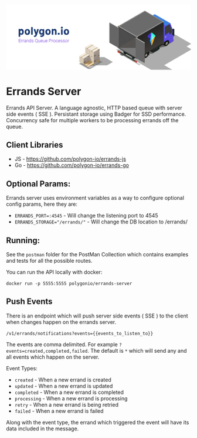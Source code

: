 <p align="center">
  <img src="misc/illustration.png" />
</p>

# Errands Server
Errands API Server. A language agnostic, HTTP based queue with server side events ( SSE ). Persistant storage using Badger for SSD performance. Concurrency safe for multiple workers to be processing errands off the queue.

## Client Libraries
- JS - https://github.com/polygon-io/errands-js
- Go - https://github.com/polygon-io/errands-go

## Optional Params:
Errands server uses environment variables as a way to configure optional config params, here they are:
- `ERRANDS_PORT=:4545` - Will change the listening port to 4545
- `ERRANDS_STORAGE="/errands/"` - Will change the DB location to /errands/

## Running:
See the `postman` folder for the PostMan Collection which contains examples and tests for all the possible routes. 

You can run the API locally with docker:

	docker run -p 5555:5555 polygonio/errands-server

## Push Events
There is an endpoint which will push server side events ( SSE ) to the client when changes happen on the errands server.

	/v1/errands/notifications?events={{events_to_listen_to}}

The events are comma delimited. For example `?events=created,completed,failed`. The default is `*` which will send any and all events which happen on the server.

Event Types:
- `created` - When a new errand is created
- `updated` - When a new errand is updated
- `completed` - When a new errand is completed
- `processing` - When a new errand is processing
- `retry` - When a new errand is being retried
- `failed` - When a new errand is failed

Along with the event type, the errand which triggered the event will have its data included in the message.
